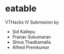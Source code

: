 # eatable

VTHacks IV Submssion by
- Sid Kallepu
- Pranav Sukumaran
- Shiva Thadkamalla
- Alfred Premkumar
